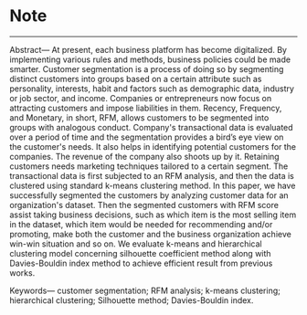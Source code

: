 # Note
--------
Abstract— 
At present, each business platform has become digitalized. By implementing various rules and methods, business policies could be made smarter. Customer segmentation is a process of doing so by segmenting distinct customers into groups based on a certain attribute such as personality, interests, habit and factors such as demographic data, industry or job sector, and income. Companies or entrepreneurs now focus on attracting customers and impose liabilities in them. Recency, Frequency, and Monetary, in short, RFM, allows customers to be segmented into groups with analogous conduct. Company's transactional data is evaluated over a period of time and the segmentation provides a bird’s eye view on the customer's needs. It also helps in identifying potential customers for the companies. The revenue of the company also shoots up by it. Retaining customers needs marketing techniques tailored to a certain segment. The transactional data is first subjected to an RFM analysis, and then the data is clustered using standard k-means clustering method. In this paper, we have successfully segmented the customers by analyzing customer data for an organization's dataset. Then the segmented customers with RFM score assist taking business decisions, such as which item is the most selling item in the dataset, which item would be needed for recommending and/or promoting, make both the customer and the business organization achieve win-win situation and so on. We evaluate k-means and hierarchical clustering model concerning silhouette coefficient method along with Davies-Bouldin index method to achieve efficient result from previous works.

Keywords—
customer segmentation; RFM analysis; k-means clustering; hierarchical clustering; Silhouette method; Davies-Bouldin index.

